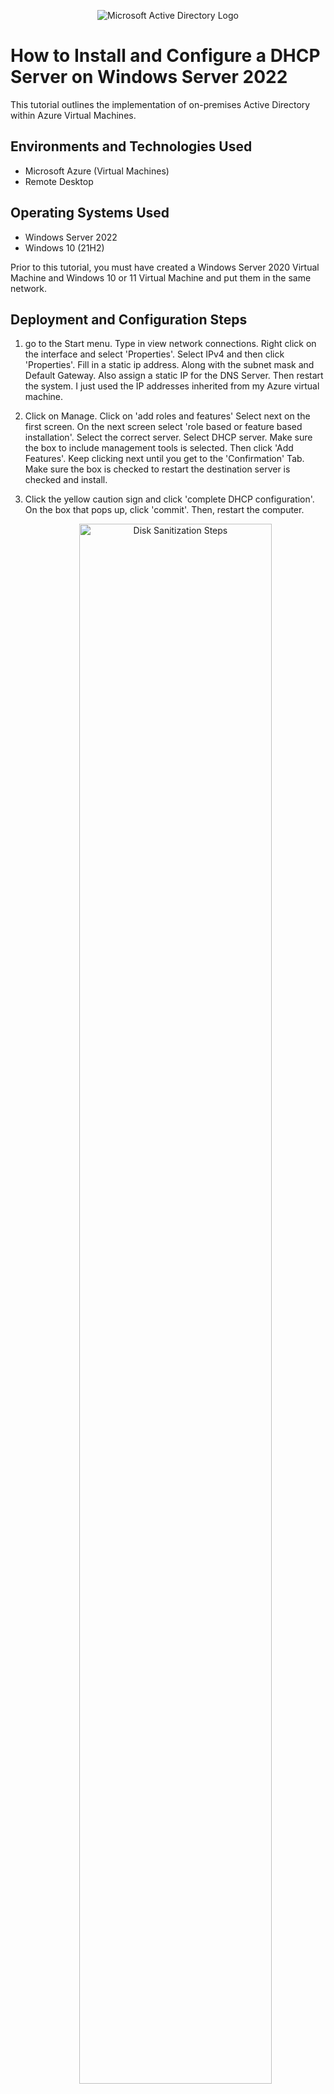 <p align="center">
  <img src="https://imgur.com/RDJaX9P.png" alt="Microsoft Active Directory Logo"/>
</p>

# How to Install and Configure a DHCP Server on Windows Server 2022 

This tutorial outlines the implementation of on-premises Active Directory within Azure Virtual Machines.

## Environments and Technologies Used
- Microsoft Azure (Virtual Machines)
- Remote Desktop
  

## Operating Systems Used
- Windows Server 2022
- Windows 10 (21H2)


Prior to this tutorial, you must have created a  Windows Server 2020 Virtual Machine and Windows 10 or 11 Virtual Machine and put them in the same network.



## Deployment and Configuration Steps

1. go to the Start menu. Type in view network connections. Right click on the interface and select 'Properties'. Select IPv4 and then click 'Properties'. Fill in a static ip address. Along with the subnet mask and Default Gateway. Also assign a static IP for the DNS Server. Then restart the system. I just used the IP addresses inherited from my Azure virtual machine.
   
2. Click on Manage. Click on 'add roles and features' Select next on the first screen. On the next screen select 'role based or feature based installation'. Select the correct server. Select DHCP server. Make sure the box to include management tools is selected. Then click 'Add Features'. Keep clicking next until you get to the 'Confirmation' Tab. Make sure the box is checked to restart the destination server is checked and install.
3. Click the yellow caution sign and click 'complete DHCP configuration'. On the box that pops up, click 'commit'. Then, restart the computer.
   
   <p align="center">
     <img src="https://imgur.com/1hM7PZM.png" height="80%" width="80%" alt="Disk Sanitization Steps"/>
   </p>
5. Now, we can configure DHCP settings. On the Server Manager, go to 'Tools' and then 'DHCP'. Click on the server name and then right click on IPv4. Select 'new scope'. Select next' on the wizard. Add a scope name and description. Type in a starting IP and an ending ip ip for your scope. The add in the subnet mask. Click 'next'. If you want to exclude an IP from that range, specify on the screen. I have not, as my DHCP server and default Gateway ip does not fall withing the DHCP scope created. Set the lease duration. I kept the default--which is 8. Keep clicking next until you get to the active scope screen. Then click 'Yes, I want to active now'.
    <p align="center">
     <img src="https://imgur.com/XNmmNKs.png" height="80%" width="80%" alt="Disk Sanitization Steps"/>
   </p>
   <p align="center">
     <img src="https://imgur.com/UPkX3Cr.png" height="80%" width="80%" alt="Disk Sanitization Steps"/>
   </p>
   <p align="center">
     <img src="https://imgur.com/t3Dhxf0.png" height="80%" width="80%" alt="Disk Sanitization Steps"/>
   </p>
    
7. Log into the client machine operating Windows 10. Go to start and view network connections. Right click on the interface and select 'Properties' Select Ipv4 and then 'Properties' Make sure your computer is set to obtain ip addresses automatically.
   
   




